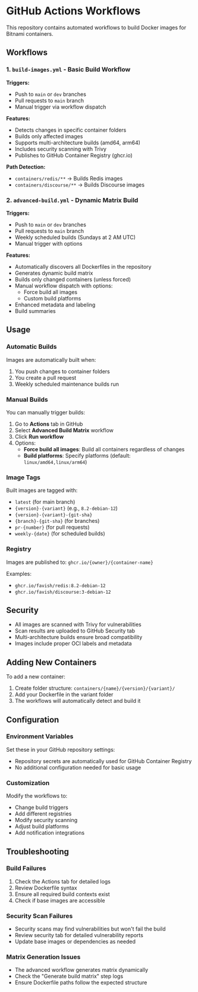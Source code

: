 # GitHub Actions Workflows

This repository contains automated workflows to build Docker images for Bitnami containers.

## Workflows

### 1. `build-images.yml` - Basic Build Workflow

**Triggers:**
- Push to `main` or `dev` branches
- Pull requests to `main` branch
- Manual trigger via workflow dispatch

**Features:**
- Detects changes in specific container folders
- Builds only affected images
- Supports multi-architecture builds (amd64, arm64)
- Includes security scanning with Trivy
- Publishes to GitHub Container Registry (ghcr.io)

**Path Detection:**
- `containers/redis/**` → Builds Redis images
- `containers/discourse/**` → Builds Discourse images

### 2. `advanced-build.yml` - Dynamic Matrix Build

**Triggers:**
- Push to `main` or `dev` branches
- Pull requests to `main` branch
- Weekly scheduled builds (Sundays at 2 AM UTC)
- Manual trigger with options

**Features:**
- Automatically discovers all Dockerfiles in the repository
- Generates dynamic build matrix
- Builds only changed containers (unless forced)
- Manual workflow dispatch with options:
  - Force build all images
  - Custom build platforms
- Enhanced metadata and labeling
- Build summaries

## Usage

### Automatic Builds

Images are automatically built when:
1. You push changes to container folders
2. You create a pull request
3. Weekly scheduled maintenance builds run

### Manual Builds

You can manually trigger builds:

1. Go to **Actions** tab in GitHub
2. Select **Advanced Build Matrix** workflow
3. Click **Run workflow**
4. Options:
   - **Force build all images**: Build all containers regardless of changes
   - **Build platforms**: Specify platforms (default: `linux/amd64,linux/arm64`)

### Image Tags

Built images are tagged with:
- `latest` (for main branch)
- `{version}-{variant}` (e.g., `8.2-debian-12`)
- `{version}-{variant}-{git-sha}`
- `{branch}-{git-sha}` (for branches)
- `pr-{number}` (for pull requests)
- `weekly-{date}` (for scheduled builds)

### Registry

Images are published to: `ghcr.io/{owner}/{container-name}`

Examples:
- `ghcr.io/favish/redis:8.2-debian-12`
- `ghcr.io/favish/discourse:3-debian-12`

## Security

- All images are scanned with Trivy for vulnerabilities
- Scan results are uploaded to GitHub Security tab
- Multi-architecture builds ensure broad compatibility
- Images include proper OCI labels and metadata

## Adding New Containers

To add a new container:

1. Create folder structure: `containers/{name}/{version}/{variant}/`
2. Add your Dockerfile in the variant folder
3. The workflows will automatically detect and build it

## Configuration

### Environment Variables

Set these in your GitHub repository settings:

- Repository secrets are automatically used for GitHub Container Registry
- No additional configuration needed for basic usage

### Customization

Modify the workflows to:
- Change build triggers
- Add different registries
- Modify security scanning
- Adjust build platforms
- Add notification integrations

## Troubleshooting

### Build Failures

1. Check the Actions tab for detailed logs
2. Review Dockerfile syntax
3. Ensure all required build contexts exist
4. Check if base images are accessible

### Security Scan Failures

- Security scans may find vulnerabilities but won't fail the build
- Review security tab for detailed vulnerability reports
- Update base images or dependencies as needed

### Matrix Generation Issues

- The advanced workflow generates matrix dynamically
- Check the "Generate build matrix" step logs
- Ensure Dockerfile paths follow the expected structure